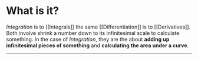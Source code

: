 # What is it?

*Integration* is to [[Integrals]] the same [[Differentiation]] is to [[Derivatives]]. Both involve shrink a number down to its infinitesimal scale to calculate something. In the case of *Integration*, they are the about **adding up infinitesimal pieces of something** and **calculating the area under a curve**.
___

